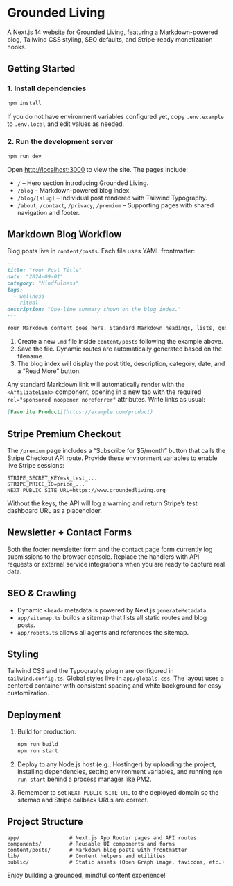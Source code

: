 # Grounded Living

A Next.js 14 website for Grounded Living, featuring a Markdown-powered blog, Tailwind CSS styling, SEO defaults, and
Stripe-ready monetization hooks.

## Getting Started

### 1. Install dependencies

```bash
npm install
```

If you do not have environment variables configured yet, copy `.env.example` to `.env.local` and edit values as needed.

### 2. Run the development server

```bash
npm run dev
```

Open [http://localhost:3000](http://localhost:3000) to view the site. The pages include:

- `/` – Hero section introducing Grounded Living.
- `/blog` – Markdown-powered blog index.
- `/blog/[slug]` – Individual post rendered with Tailwind Typography.
- `/about`, `/contact`, `/privacy`, `/premium` – Supporting pages with shared navigation and footer.

## Markdown Blog Workflow

Blog posts live in `content/posts`. Each file uses YAML frontmatter:

```markdown
---
title: "Your Post Title"
date: "2024-09-01"
category: "Mindfulness"
tags:
  - wellness
  - ritual
description: "One-line summary shown on the blog index."
---

Your Markdown content goes here. Standard Markdown headings, lists, quotes, and images are supported.
```

1. Create a new `.md` file inside `content/posts` following the example above.
2. Save the file. Dynamic routes are automatically generated based on the filename.
3. The blog index will display the post title, description, category, date, and a “Read More” button.

Any standard Markdown link will automatically render with the `<AffiliateLink>` component, opening in a new tab with the
required `rel="sponsored noopener noreferrer"` attributes. Write links as usual:

```markdown
[Favorite Product](https://example.com/product)
```

## Stripe Premium Checkout

The `/premium` page includes a “Subscribe for $5/month” button that calls the Stripe Checkout API route. Provide these
environment variables to enable live Stripe sessions:

```
STRIPE_SECRET_KEY=sk_test_...
STRIPE_PRICE_ID=price_...
NEXT_PUBLIC_SITE_URL=https://www.groundedliving.org
```

Without the keys, the API will log a warning and return Stripe’s test dashboard URL as a placeholder.

## Newsletter + Contact Forms

Both the footer newsletter form and the contact page form currently log submissions to the browser console. Replace the
handlers with API requests or external service integrations when you are ready to capture real data.

## SEO & Crawling

- Dynamic `<head>` metadata is powered by Next.js `generateMetadata`.
- `app/sitemap.ts` builds a sitemap that lists all static routes and blog posts.
- `app/robots.ts` allows all agents and references the sitemap.

## Styling

Tailwind CSS and the Typography plugin are configured in `tailwind.config.ts`. Global styles live in `app/globals.css`.
The layout uses a centered container with consistent spacing and white background for easy customization.

## Deployment

1. Build for production:

   ```bash
   npm run build
   npm run start
   ```

2. Deploy to any Node.js host (e.g., Hostinger) by uploading the project, installing dependencies, setting environment
   variables, and running `npm run start` behind a process manager like PM2.

3. Remember to set `NEXT_PUBLIC_SITE_URL` to the deployed domain so the sitemap and Stripe callback URLs are correct.

## Project Structure

```
app/                # Next.js App Router pages and API routes
components/         # Reusable UI components and forms
content/posts/      # Markdown blog posts with frontmatter
lib/                # Content helpers and utilities
public/             # Static assets (Open Graph image, favicons, etc.)
```

Enjoy building a grounded, mindful content experience!
